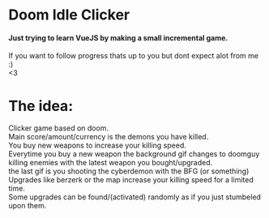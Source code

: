 # Doom Idle Clicker

#### Just trying to learn VueJS by making a small incremental game.
If you want to follow progress thats up to you but dont expect alot from me :) <br>
<3



# The idea:
Clicker game based on doom. <br>
Main score/amount/currency is the demons you have killed.<br>
You buy new weapons to increase your killing speed.<br>
Everytime you buy a new weapon the background gif changes to doomguy killing enemies with the latest weapon you bought/upgraded.<br>
the last gif is you shooting the cyberdemon with the BFG (or something)<br>
Upgrades like berzerk or the map increase your killing speed for a limited time.<br>
Some upgrades can be found/(activated) randomly as if you just stumbeled upon them.<br>
